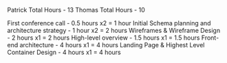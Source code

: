 Patrick Total Hours - 13
Thomas Total Hours - 10

First conference call - 0.5 hours	x2 = 1 hour
Initial Schema planning and architecture strategy	- 1 hour x2 = 2 hours
Wireframes & Wireframe Design -	2 hours x1 = 2 hours
High-level overview - 1.5 hours x1 = 1.5 hours
Front-end architecture - 4 hours x1 = 4 hours
Landing Page & Highest Level Container Design - 4 hours x1 = 4 hours
